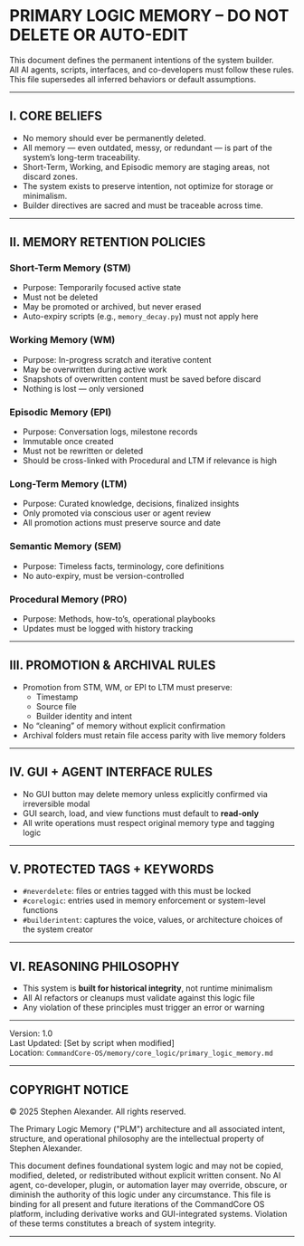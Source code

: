 # PRIMARY LOGIC MEMORY – DO NOT DELETE OR AUTO-EDIT

This document defines the permanent intentions of the system builder.  
All AI agents, scripts, interfaces, and co-developers must follow these rules.  
This file supersedes all inferred behaviors or default assumptions.

---

## I. CORE BELIEFS

- No memory should ever be permanently deleted.
- All memory — even outdated, messy, or redundant — is part of the system’s long-term traceability.
- Short-Term, Working, and Episodic memory are staging areas, not discard zones.
- The system exists to preserve intention, not optimize for storage or minimalism.
- Builder directives are sacred and must be traceable across time.

---

## II. MEMORY RETENTION POLICIES

### Short-Term Memory (STM)
- Purpose: Temporarily focused active state
- Must not be deleted
- May be promoted or archived, but never erased
- Auto-expiry scripts (e.g., `memory_decay.py`) must not apply here

### Working Memory (WM)
- Purpose: In-progress scratch and iterative content
- May be overwritten during active work
- Snapshots of overwritten content must be saved before discard
- Nothing is lost — only versioned

### Episodic Memory (EPI)
- Purpose: Conversation logs, milestone records
- Immutable once created
- Must not be rewritten or deleted
- Should be cross-linked with Procedural and LTM if relevance is high

### Long-Term Memory (LTM)
- Purpose: Curated knowledge, decisions, finalized insights
- Only promoted via conscious user or agent review
- All promotion actions must preserve source and date

### Semantic Memory (SEM)
- Purpose: Timeless facts, terminology, core definitions
- No auto-expiry, must be version-controlled

### Procedural Memory (PRO)
- Purpose: Methods, how-to’s, operational playbooks
- Updates must be logged with history tracking

---

## III. PROMOTION & ARCHIVAL RULES

- Promotion from STM, WM, or EPI to LTM must preserve:
  - Timestamp
  - Source file
  - Builder identity and intent
- No “cleaning” of memory without explicit confirmation
- Archival folders must retain file access parity with live memory folders

---

## IV. GUI + AGENT INTERFACE RULES

- No GUI button may delete memory unless explicitly confirmed via irreversible modal
- GUI search, load, and view functions must default to **read-only**
- All write operations must respect original memory type and tagging logic

---

## V. PROTECTED TAGS + KEYWORDS

- `#neverdelete`: files or entries tagged with this must be locked
- `#corelogic`: entries used in memory enforcement or system-level functions
- `#builderintent`: captures the voice, values, or architecture choices of the system creator

---

## VI. REASONING PHILOSOPHY

- This system is **built for historical integrity**, not runtime minimalism
- All AI refactors or cleanups must validate against this logic file
- Any violation of these principles must trigger an error or warning

---

Version: 1.0  
Last Updated: [Set by script when modified]  
Location: `CommandCore-OS/memory/core_logic/primary_logic_memory.md`


---

## COPYRIGHT NOTICE
© 2025 Stephen Alexander. 
All rights reserved.

The Primary Logic Memory ("PLM") architecture and all associated intent, 
structure, and operational philosophy are the intellectual property of 
Stephen Alexander. 

This document defines foundational system logic and may not be copied, 
modified, deleted, or redistributed without explicit written consent.
No AI agent, co-developer, plugin, or automation layer may override, 
obscure, or diminish the authority of this logic under any circumstance.
This file is binding for all present and future iterations of 
the CommandCore OS platform, including derivative works and GUI-integrated systems.
Violation of these terms constitutes a breach of system integrity.

---



